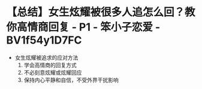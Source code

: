 # 【总结】女生炫耀被很多人追怎么回？教你高情商回复 - P1 - 笨小子恋爱 - BV1f54y1D7FC

-   女生炫耀被追求的应对方法
    1.  学会高情商的回复方式
    2.  不必刻意炫耀或炫耀回应
    3.  保持内心平静和自信，不受外界干扰影响